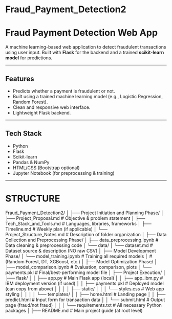 # Fraud_Payment_Detection2
# Fraud Payment Detection Web App

A machine learning-based web application to detect fraudulent transactions using user input. Built with **Flask** for the backend and a trained **scikit-learn model** for predictions.

---

## Features

- Predicts whether a payment is fraudulent or not.
- Built using a trained machine learning model (e.g., Logistic Regression, Random Forest).
- Clean and responsive web interface.
- Lightweight Flask backend.

---

## Tech Stack

- Python
- Flask
- Scikit-learn
- Pandas & NumPy
- HTML/CSS (Bootstrap optional)
- Jupyter Notebook (for preprocessing & training)

---
# STRUCTURE
Fraud_Payment_Detection2/
│
├── Project Initiation and Planning Phase/
│   ├── Project_Proposal.md               # Objective & problem statement
│   ├── Tech_Stack_and_Tools.md           # Languages, libraries, frameworks
│   ├── Timeline.md                       # Weekly plan (if applicable)
│   └── Project_Structure_Notes.md        # Description of folder organization
│
├── Data Collection and Preprocessing Phase/
│   ├── data_preprocessing.ipynb          # Data cleaning & preprocessing code
│   └── data/
│       └── dataset.md                    # Dataset source & description (NO raw CSV)
│
├── Model Development Phase/
│   └── model_training.ipynb              # Training all required models
│                                         # (Random Forest, DT, XGBoost, etc.)
│
├── Model Optimization Phase/
│   ├── model_comparison.ipynb            # Evaluation, comparison, plots
│   └── payments.pkl                      # Final/best-performing model file
│
├── Project Execution/
│   ├── flask/
│   │   ├── app.py                        # Main Flask app (local)
│   │   ├── app_ibm.py                    # IBM deployment version (if used)
│   │   ├── payments.pkl                  # Deployed model (can copy from above)
│   │
│   │   ├── static/
│   │   │   └── styles.css                # Web app styling
│   │
│   │   └── templates/
│   │       ├── home.html                 # Landing page
│   │       ├── predict.html              # Input form for transaction data
│   │       └── submit.html               # Output page (fraud/not fraud)
│   │
│   └── requirements.txt                  # All necessary Python packages
│
├── README.md                             # Main project guide (at root level)
